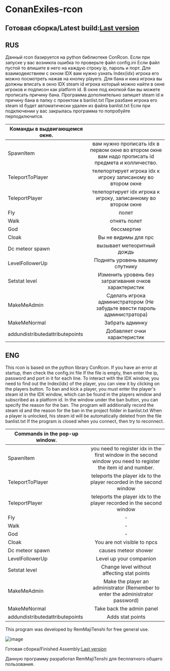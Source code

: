 # ConanExiles-rcon
Готовая сборка/Latest build:[Last version](https://drive.google.com/file/d/1iKAloY0EcnOa8HbCJk-K9BFyvDow1JRC/view?usp=sharing)
---
RUS
---
Данный rcon базируется на python библиотеке ConRcon.
Если при запуске у вас возникла ошибка то проверьте файл config.ini
Если файл пустой то впишите в него на каждую строку ip, пароль и порт.
Для взаимодеиствием с окном IDX вам нужно узнать Index(idx) игрока его можно посмотреть нажав на кнопку players.
Для бана и кика игрока вы должны вписать в окно IDX steam id игрока который можно найти в окне игроков и подписон как platform id.
В окне под кнопкой бан вы можете прописать причину бана.
Программа дополнительно запишет steam id и причину бана в папку с проектом в banlist.txt
При разбане игрока его steam id будет автоматически удален из файла banlist.txt
Если при подключении у вас закрылась программа то попробуйте перподключится.

| Команды в выдвигающемся окне.     |                 |
| ------------- |:------------------:|
| SpawnItem     | вам нужно прописать idx в первом окне во втором окне вам надо прописать id предмета и колличество.   |
| TeleportToPlayer   | телепортирует игрока idx к игроку записаному во втором окне |
| TeleportPlayer   | телепортирует idx игрока к игроку, записанному во втором окне |
| Fly   | полет      |
| Walk    | отнять полет        |
| God    | бессмертие         |
| Cloak   | Вы не видимы для npc         |
| Dc meteor spawn  | вызывает метеоритный дождь         |
| LevelFollowerUp  | Поднять уровень вашему спутнику         |
| Setstat level   | Изменить уровень без затрагивания очков характеристик         |
| MakeMeAdmin   | Сделать игрока администратором (Не забудьте ввести пароль администратора)         |
| MakeMeNormal  | Забрать админку        |
| addundistributedattributepoints  | Добавляет очки характеристик        |


ENG
---
This rcon is based on the python library ConRcon.
If you have an error at startup, then check the config.ini file
If the file is empty, then enter the ip, password and port in it for each line.
To interact with the IDX window, you need to find out the Index(idx) of the player, you can view it by clicking on the players button.
To ban and kick a player, you must enter the player's steam id in the IDX window, which can be found in the players window and subscribed as a platform id.
In the window under the ban button, you can specify the reason for the ban.
The program will additionally record the steam id and the reason for the ban in the project folder in banlist.txt
When a player is unlocked, his steam id will be automatically deleted from the file banlist.txt
If the program is closed when you connect, then try to reconnect.

| Commands in the pop-up window.     |                 |
| ------------- |:------------------:|
| SpawnItem     | you need to register idx in the first window in the second window you need to register the item id and number.   |
| TeleportToPlayer   | teleports the player idx to the player recorded in the second window |
| TeleportPlayer   | teleports the player idx to the player recorded in the second window |
| Fly   | -    |
| Walk    | -        |
| God    | -       |
| Cloak   | You are not visible to npcs       |
| Dc meteor spawn  | causes meteor shower        |
| LevelFollowerUp  | Level up your companion         |
| Setstat level   | Change level without affecting stat points         |
| MakeMeAdmin   | Make the player an administrator (Remember to enter the administrator password)        |
| MakeMeNormal  | Take back the admin panel        |
| addundistributedattributepoints  | Adds stat points        |


This program was developed by RemMajiTenshi for free general use.

![image](https://user-images.githubusercontent.com/120824638/235213861-1ab6f253-9213-4d54-a9a0-2c5028282e79.png)

Готовая сборка/Finished Assembly:[Last version](https://drive.google.com/file/d/1iKAloY0EcnOa8HbCJk-K9BFyvDow1JRC/view?usp=sharing)

Данную программу разработал RemMajiTenshi для бесплатного общего пользования.
